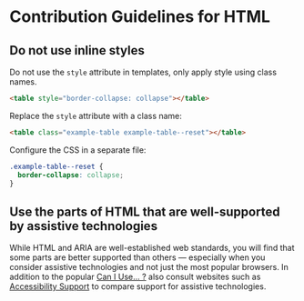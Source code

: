 <!-- @license CC0-1.0 -->

# Contribution Guidelines for HTML

## Do not use inline styles

Do not use the `style` attribute in templates, only apply style using class names.

```html
<table style="border-collapse: collapse"></table>
```

Replace the `style` attribute with a class name:

```html
<table class="example-table example-table--reset"></table>
```

Configure the CSS in a separate file:

```css
.example-table--reset {
  border-collapse: collapse;
}
```

## Use the parts of HTML that are well-supported by assistive technologies

While HTML and ARIA are well-established web standards, you will find that some parts are better supported than others — especially when you consider assistive technologies and not just the most popular browsers. In addition to the popular [Can I Use... ?](https://caniuse.com) also consult websites such as [Accessibility Support](https://a11ysupport.io) to compare support for assistive technologies.

